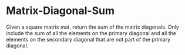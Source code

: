 # Matrix-Diagonal-Sum
Given a square matrix mat, return the sum of the matrix diagonals.  Only include the sum of all the elements on the primary diagonal and all the elements on the secondary diagonal that are not part of the primary diagonal.
